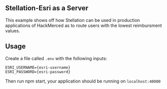 ## Stellation-Esri as a Server
This example shows off how Stellation can be used in production applications of HackMerced as to route users with the lowest reimbursment values.

## Usage
Create a file called `.env` with the following inputs:

```
ESRI_USERNAME={esri-username}
ESRI_PASSWORD={esri-password}
```

Then run npm start, your application should be running on `localhost:40000`
